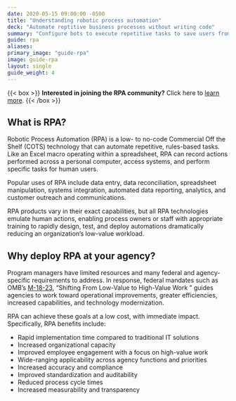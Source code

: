 ```yaml
---
date: 2020-05-15 09:00:00 -0500
title: "Understanding robotic process automation"
deck: "Automate reptitive business processes without writing code"
summary: "Configure bots to execute repetitive tasks to save users from performing mundane tasks repeatedly for the same process."
guide: rpa
aliases:
primary_image: "guide-rpa"
image: guide-rpa
layout: single
guide_weight: 4
---
```


{{< box >}}
**Interested in joining the RPA community?** Click here to [learn more](https://digital.gov/communities/rpa/).
{{< /box >}}

## What is RPA?

Robotic Process Automation (RPA) is a low- to no-code Commercial Off the Shelf (COTS) technology that can automate repetitive, rules-based tasks. Like an Excel macro operating within a spreadsheet, RPA can record actions performed across a personal computer, access systems, and perform specific tasks for human users.

Popular uses of RPA include data entry, data reconciliation, spreadsheet manipulation, systems integration, automated data reporting, analytics, and customer outreach and communications.

RPA products vary in their exact capabilities, but all RPA technologies emulate human actions, enabling process owners or staff with appropriate training to rapidly design, test, and deploy automations dramatically reducing an organization’s low-value workload.

## Why deploy RPA at your agency?

Program managers have limited resources and many federal and agency-specific requirements to address. In response, federal mandates such as OMB’s [M-18-23](https://www.whitehouse.gov/wp-content/uploads/2018/08/M-18-23.pdf), “Shifting From Low-Value to High-Value Work ” guides agencies to work toward operational improvements, greater efficiencies, increased capabilities, and technology modernization.

RPA can achieve these goals at a low cost, with immediate impact. Specifically, RPA benefits include:

- Rapid implementation time compared to traditional IT solutions
- Increased organizational capacity
- Improved employee engagement with a focus on high-value work
- Wide-ranging applicability across agency functions and priorities
- Increased accuracy and compliance
- Improved standardization and auditability
- Reduced process cycle times
- Increased measurability and transparency
